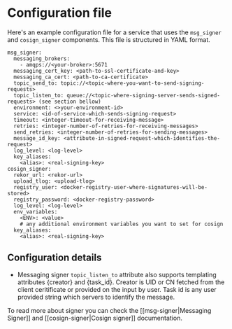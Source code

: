 # Configuration file

Here's an example configuration file for a service that uses the `msg_signer` and `cosign_signer` components. This file is structured in YAML format.

```
msg_signer:
  messaging_brokers:
    - amqps://<your-broker>:5671
  messaging_cert_key: <path-to-ssl-certificate-and-key> 
  messaging_ca_cert: <path-to-ca-certificate>
  topic_send_to: topic://<topic-where-you-want-to-send-signing-requests>
  topic_listen_to: queue://<topic-where-signing-server-sends-signed-requests> (see section bellow)
  environment: <>your-environment-id>
  service: <id-of-service-which-sends-signing-request> 
  timeout: <integer-timeout-for-receiving-message>
  retries: <integer-number-of-retries-for-receiving-messages>
  send_retries: <integer-number-of-retries-for-sending-messages>
  message_id_key: <attribute-in-signed-request-which-identifies-the-request>
  log_level: <log-level>
  key_aliases:
    <alias>: <real-signing-key>
cosign_signer:
  rekor_url: <rekor-url>
  upload_tlog: <upload-tlog> 
  registry_user: <docker-registry-user-where-signatures-will-be-stored>
  registry_password: <docker-registry-password> 
  log_level: <log-level>
  env_variables:
    <ENV>: <value>
    # any additional environment variables you want to set for cosign
  key_aliases:
    <alias>: <real-signing-key>
```

## Configuration details

- Messaging signer `topic_listen_to` attribute also supports templating attributes {creator} 
  and {task_id}. Creator is UID or CN fetched from the client ceritificate or provided
  on the input by user. Task id is any user provided string which servers to identify the message.

To read more about signer you can check the [[msg-signer|Messaging Signer]]  and 
[[cosign-signer|Cosign signer]] documentation.

